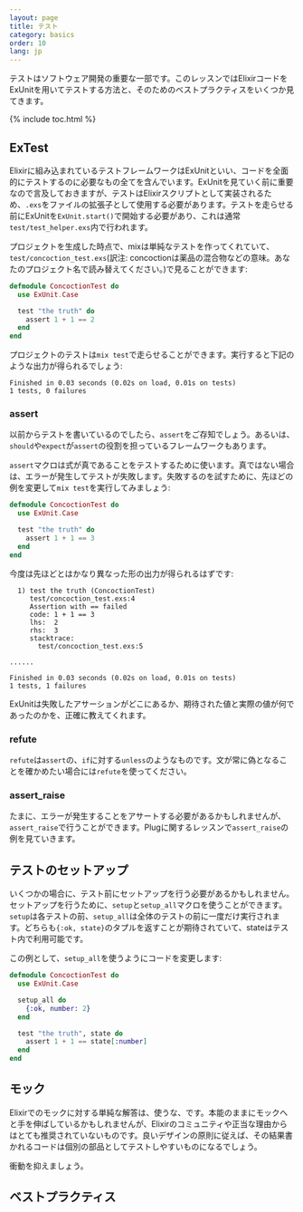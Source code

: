 ```yaml
---
layout: page
title: テスト
category: basics
order: 10
lang: jp
---
```


テストはソフトウェア開発の重要な一部です。このレッスンではElixirコードをExUnitを用いてテストする方法と、そのためのベストプラクティスをいくつか見てきます。

{% include toc.html %}

## ExTest

Elixirに組み込まれているテストフレームワークはExUnitといい、コードを全面的にテストするのに必要なもの全てを含んでいます。ExUnitを見ていく前に重要なので言及しておきますが、テストはElixirスクリプトとして実装されるため、`.exs`をファイルの拡張子として使用する必要があります。テストを走らせる前にExUnitを`ExUnit.start()`で開始する必要があり、これは通常`test/test_helper.exs`内で行われます。

プロジェクトを生成した時点で、mixは単純なテストを作ってくれていて、`test/concoction_test.exs`(訳注: concoctionは薬品の混合物などの意味。あなたのプロジェクト名で読み替えてください。)で見ることができます:

```elixir
defmodule ConcoctionTest do
  use ExUnit.Case

  test "the truth" do
    assert 1 + 1 == 2
  end
end
```

プロジェクトのテストは`mix test`で走らせることができます。実行すると下記のような出力が得られるでしょう:

```shell
Finished in 0.03 seconds (0.02s on load, 0.01s on tests)
1 tests, 0 failures
```

### assert

以前からテストを書いているのでしたら、`assert`をご存知でしょう。あるいは、`should`や`expect`が`assert`の役割を担っているフレームワークもあります。

`assert`マクロは式が真であることをテストするために使います。真ではない場合は、エラーが発生してテストが失敗します。失敗するのを試すために、先ほどの例を変更して`mix test`を実行してみましょう:

```elixir
defmodule ConcoctionTest do
  use ExUnit.Case

  test "the truth" do
    assert 1 + 1 == 3
  end
end
```

今度は先ほどとはかなり異なった形の出力が得られるはずです:

```shell
  1) test the truth (ConcoctionTest)
     test/concoction_test.exs:4
     Assertion with == failed
     code: 1 + 1 == 3
     lhs:  2
     rhs:  3
     stacktrace:
       test/concoction_test.exs:5

......

Finished in 0.03 seconds (0.02s on load, 0.01s on tests)
1 tests, 1 failures
```

ExUnitは失敗したアサーションがどこにあるか、期待された値と実際の値が何であったのかを、正確に教えてくれます。

### refute

`refute`は`assert`の、`if`に対する`unless`のようなものです。文が常に偽となることを確かめたい場合には`refute`を使ってください。

### assert_raise

たまに、エラーが発生することをアサートする必要があるかもしれませんが、`assert_raise`で行うことができます。Plugに関するレッスンで`assert_raise`の例を見ていきます。

## テストのセットアップ

いくつかの場合に、テスト前にセットアップを行う必要があるかもしれません。セットアップを行うために、`setup`と`setup_all`マクロを使うことができます。`setup`は各テストの前、`setup_all`は全体のテストの前に一度だけ実行されます。どちらも`{:ok, state}`のタプルを返すことが期待されていて、stateはテスト内で利用可能です。

この例として、`setup_all`を使うようにコードを変更します:

```elixir
defmodule ConcoctionTest do
  use ExUnit.Case

  setup_all do
    {:ok, number: 2}
  end

  test "the truth", state do
    assert 1 + 1 == state[:number]
  end
end
```

## モック

Elixirでのモックに対する単純な解答は、使うな、です。本能のままにモックへと手を伸ばしているかもしれませんが、Elixirのコミュニティや正当な理由からはとても推奨されていないものです。良いデザインの原則に従えば、その結果書かれるコードは個別の部品としてテストしやすいものになるでしょう。

衝動を抑えましょう。

## ベストプラクティス
